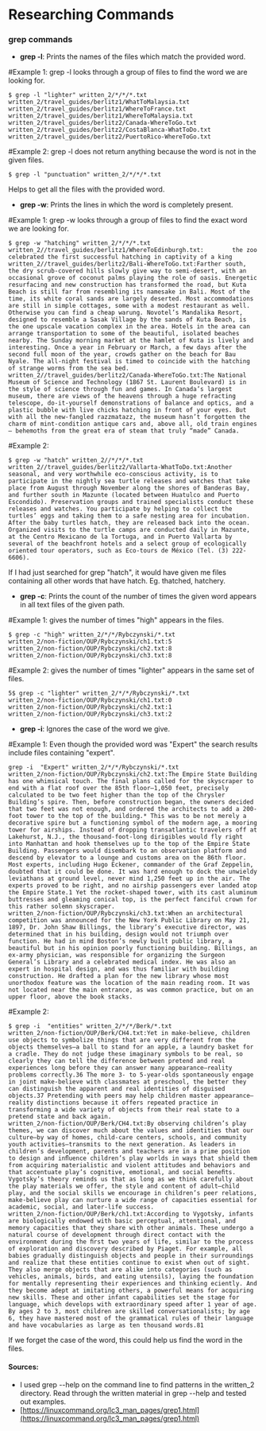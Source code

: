 # Researching Commands
### grep commands

- **grep -l**: Prints the names of the files which match the provided word.

#Example 1: grep -l looks through a group of files to find the word we are looking for.
```
$ grep -l "lighter" written_2/*/*/*.txt
written_2/travel_guides/berlitz1/WhatToMalaysia.txt
written_2/travel_guides/berlitz1/WhereToFrance.txt
written_2/travel_guides/berlitz1/WhereToMalaysia.txt
written_2/travel_guides/berlitz2/Canada-WhereToGo.txt
written_2/travel_guides/berlitz2/CostaBlanca-WhatToDo.txt
written_2/travel_guides/berlitz2/PuertoRico-WhereToGo.txt
```

#Example 2: grep -l does not return anything because the word is not in the given files.
```
$ grep -l "punctuation" written_2/*/*/*.txt
```
Helps to get all the files with the provided word.

- **grep -w**: Prints the lines in which the word is completely present.

#Example 1: grep -w looks through a group of files to find the exact word we are looking for.
```
$ grep -w "hatching" written_2/*/*/*.txt
written_2//travel_guides/berlitz1/WhereToEdinburgh.txt:        the zoo celebrated the first successful hatching in captivity of a king
written_2//travel_guides/berlitz2/Bali-WhereToGo.txt:Farther south, the dry scrub-covered hills slowly give way to semi-desert, with an occasional grove of coconut palms playing the role of oasis. Energetic resurfacing and new construction has transformed the road, but Kuta Beach is still far from resembling its namesake in Bali. Most of the time, its white coral sands are largely deserted. Most accommodations are still in simple cottages, some with a modest restaurant as well. Otherwise you can find a cheap warung. Novotel’s Mandalika Resort, designed to resemble a Sasak Village by the sands of Kuta Beach, is the one upscale vacation complex in the area. Hotels in the area can arrange transportation to some of the beautiful, isolated beaches nearby. The Sunday morning market at the hamlet of Kuta is lively and interesting. Once a year in February or March, a few days after the second full moon of the year, crowds gather on the beach for Bau Nyale. The all-night festival is timed to coincide with the hatching of strange worms from the sea bed.
written_2//travel_guides/berlitz2/Canada-WhereToGo.txt:The National Museum of Science and Technology (1867 St. Laurent Boulevard) is in the style of science through fun and games. In Canada’s largest museum, there are views of the heavens through a huge refracting telescope, do-it-yourself demonstrations of balance and optics, and a plastic bubble with live chicks hatching in front of your eyes. But with all the new-fangled razzmatazz, the museum hasn’t forgotten the charm of mint-condition antique cars and, above all, old train engines — behemoths from the great era of steam that truly “made” Canada.
```
#Example 2:
```
$ grep -w "hatch" written_2//*/*/*.txt
written_2//travel_guides/berlitz2/Vallarta-WhatToDo.txt:Another seasonal, and very worthwhile eco-conscious activity, is to participate in the nightly sea turtle releases and watches that take place from August through November along the shores of Banderas Bay, and further south in Mazunte (located between Huatulco and Puerto Escondido). Preservation groups and trained specialists conduct these releases and watches. You participate by helping to collect the turtles’ eggs and taking them to a safe nesting area for incubation. After the baby turtles hatch, they are released back into the ocean. Organized visits to the turtle camps are conducted daily in Mazunte, at the Centro Mexicano de la Tortuga, and in Puerto Vallarta by several of the beachfront hotels and a select group of ecologically oriented tour operators, such as Eco-tours de México (Tel. (3) 222-6606).
```
If I had just searched for grep "hatch", it would have given me files containing all other words that have hatch. Eg. thatched, hatchery.

- **grep -c**: Prints the count of the number of times the given word appears in all text files of the given path.

#Example 1: gives the number of times "high" appears in the files.
```
$ grep -c "high" written_2/*/*/Rybczynski/*.txt
written_2/non-fiction/OUP/Rybczynski/ch1.txt:5
written_2/non-fiction/OUP/Rybczynski/ch2.txt:8
written_2/non-fiction/OUP/Rybczynski/ch3.txt:8
```
#Example 2: gives the number of times "lighter" appears in the same set of files.
```
5$ grep -c "lighter" written_2/*/*/Rybczynski/*.txt
written_2/non-fiction/OUP/Rybczynski/ch1.txt:0
written_2/non-fiction/OUP/Rybczynski/ch2.txt:1
written_2/non-fiction/OUP/Rybczynski/ch3.txt:2
```
- **grep -i**: Ignores the case of the word we give.

#Example 1: Even though the provided word was "Expert" the search results include files containing "expert".
```
grep -i  "Expert" written_2/*/*/Rybczynski/*.txt
written_2/non-fiction/OUP/Rybczynski/ch2.txt:The Empire State Building has one whimsical touch. The final plans called for the skyscraper to end with a flat roof over the 85th floor—1,050 feet, precisely calculated to be two feet higher than the top of the Chrysler Building’s spire. Then, before construction began, the owners decided that two feet was not enough, and ordered the architects to add a 200-foot tower to the top of the building.* This was to be not merely a decorative spire but a functioning symbol of the modern age, a mooring tower for airships. Instead of dropping transatlantic travelers off at Lakehurst, N.J., the thousand-foot-long dirigibles would fly right into Manhattan and hook themselves up to the top of the Empire State Building. Passengers would disembark to an observation platform and descend by elevator to a lounge and customs area on the 86th floor. Most experts, including Hugo Eckener, commander of the Graf Zeppelin, doubted that it could be done. It was hard enough to dock the unwieldy leviathans at ground level, never mind 1,250 feet up in the air. The experts proved to be right, and no airship passengers ever landed atop the Empire State.1 Yet the rocket-shaped tower, with its cast aluminum buttresses and gleaming conical top, is the perfect fanciful crown for this rather solemn skyscraper.
written_2/non-fiction/OUP/Rybczynski/ch3.txt:When an architectural competition was announced for the New York Public Library on May 21, 1897, Dr. John Shaw Billings, the library’s executive director, was determined that in his building, design would not triumph over function. He had in mind Boston’s newly built public library, a beautiful but in his opinion poorly functioning building. Billings, an ex-army physician, was responsible for organizing the Surgeon General’s Library and a celebrated medical index. He was also an expert in hospital design, and was thus familiar with building construction. He drafted a plan for the new library whose most unorthodox feature was the location of the main reading room. It was not located near the main entrance, as was common practice, but on an upper floor, above the book stacks.
```
#Example 2: 
```
$ grep -i  "entities" written_2/*/*/Berk/*.txt
written_2/non-fiction/OUP/Berk/CH4.txt:Yet in make-believe, children use objects to symbolize things that are very different from the objects themselves—a ball to stand for an apple, a laundry basket for a cradle. They do not judge these imaginary symbols to be real, so clearly they can tell the difference between pretend and real experiences long before they can answer many appearance–reality problems correctly.36 The more 3- to 5-year-olds spontaneously engage in joint make-believe with classmates at preschool, the better they can distinguish the apparent and real identities of disguised objects.37 Pretending with peers may help children master appearance– reality distinctions because it offers repeated practice in transforming a wide variety of objects from their real state to a pretend state and back again.
written_2/non-fiction/OUP/Berk/CH4.txt:By observing children’s play themes, we can discover much about the values and identities that our culture—by way of homes, child-care centers, schools, and community youth activities—transmits to the next generation. As leaders in children’s development, parents and teachers are in a prime position to design and inﬂuence children’s play worlds in ways that shield them from acquiring materialistic and violent attitudes and behaviors and that accentuate play’s cognitive, emotional, and social beneﬁts. Vygotsky’s theory reminds us that as long as we think carefully about the play materials we offer, the style and content of adult–child play, and the social skills we encourage in children’s peer relations, make-believe play can nurture a wide range of capacities essential for academic, social, and later-life success.
written_2/non-fiction/OUP/Berk/ch1.txt:According to Vygotsky, infants are biologically endowed with basic perceptual, attentional, and memory capacities that they share with other animals. These undergo a natural course of development through direct contact with the environment during the ﬁrst two years of life, similar to the process of exploration and discovery described by Piaget. For example, all babies gradually distinguish objects and people in their surroundings and realize that these entities continue to exist when out of sight. They also merge objects that are alike into categories (such as vehicles, animals, birds, and eating utensils), laying the foundation for mentally representing their experiences and thinking eciently. And they become adept at imitating others, a powerful means for acquiring new skills. These and other infant capabilities set the stage for language, which develops with extraordinary speed after 1 year of age. By ages 2 to 3, most children are skilled conversationalists; by age 6, they have mastered most of the grammatical rules of their language and have vocabularies as large as ten thousand words.81 
```
If we forget the case of the word, this could help us find the word in the files.



#### Sources:
- I used grep --help on the command line to find patterns in the written_2 directory. Read through the written material in grep --help and tested out examples.
- [https://linuxcommand.org/lc3_man_pages/grep1.html](https://linuxcommand.org/lc3_man_pages/grep1.html)
